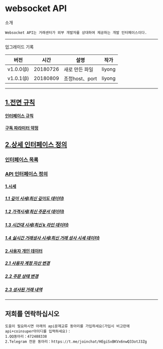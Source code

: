 # websocket API

소개

```
Websocket API는 거래센터가 외부 개발자를 상대하여 제공하는 개발 인터페이스이다.
```

------

업그레이드 기록

| 버전        | 시간       | 설명          | 작가     |
| --------- | -------- | ----------- | ------ |
| v1.0.0(β) | 20180726 | 새로 만든 파일    | liyong |
| v1.0.1(β) | 20180809 | 조정host、port | liyong |

------

## [1.전면 규칙](https://github.com/coinsuperapi/websocket_API_docs_kr/wiki#1%EC%A0%84%EB%A9%B4-%EA%B7%9C%EC%B9%99)

#### [인터페이스 규칙](https://github.com/coinsuperapi/websocket_API_docs_kr/wiki#%EC%9D%B8%ED%84%B0%ED%8E%98%EC%9D%B4%EC%8A%A4-%EA%B7%9C%EC%B9%99)

#### [구독 파라미터 약정](https://github.com/coinsuperapi/websocket_API_docs_kr/wiki#%EA%B5%AC%EB%8F%85-%ED%8C%8C%EB%9D%BC%EB%AF%B8%ED%84%B0-%EC%95%BD%EC%A0%95)

## [2.상세 인터페이스 정의](https://github.com/coinsuperapi/websocket_API_docs_kr/wiki#2%EC%83%81%EC%84%B8-%EC%9D%B8%ED%84%B0%ED%8E%98%EC%9D%B4%EC%8A%A4-%EC%A0%95%EC%9D%98)

### [인터페이스 목록](https://github.com/coinsuperapi/websocket_API_docs_kr/wiki#%EC%9D%B8%ED%84%B0%ED%8E%98%EC%9D%B4%EC%8A%A4-%EB%AA%A9%EB%A1%9D)

### [API 인터페이스 정의](https://github.com/coinsuperapi/websocket_API_docs_kr/wiki#api-%EC%9D%B8%ED%84%B0%ED%8E%98%EC%9D%B4%EC%8A%A4-%EC%A0%95%EC%9D%98)

#### [1.시세](https://github.com/coinsuperapi/websocket_API_docs_kr/wiki#1%EC%8B%9C%EC%84%B8)

##### [1.1 깊이 시세(최신 깊이도 데이터)](https://github.com/coinsuperapi/websocket_API_docs_kr/wiki#11-%EA%B9%8A%EC%9D%B4-%EC%8B%9C%EC%84%B8%EC%B5%9C%EC%8B%A0-%EA%B9%8A%EC%9D%B4%EB%8F%84-%EB%8D%B0%EC%9D%B4%ED%84%B0)

##### [1.2 가격시세(최신 주문서 데이터)](https://github.com/coinsuperapi/websocket_API_docs_kr/wiki#12-%EA%B0%80%EA%B2%A9%EC%8B%9C%EC%84%B8%EC%B5%9C%EC%8B%A0-%EC%A3%BC%EB%AC%B8%EC%84%9C-%EB%8D%B0%EC%9D%B4%ED%84%B0)

##### [1.3 시간대 시세(최신 k 라인 데이터)](https://github.com/coinsuperapi/websocket_API_docs_kr/wiki#13-%EC%8B%9C%EA%B0%84%EB%8C%80-%EC%8B%9C%EC%84%B8%EC%B5%9C%EC%8B%A0-k-%EB%9D%BC%EC%9D%B8-%EB%8D%B0%EC%9D%B4%ED%84%B0)

##### [1.4 실시간 거래성사 시세(최신 거래 성사 시세 데이터)](https://github.com/coinsuperapi/websocket_API_docs_kr/wiki#14-%EC%8B%A4%EC%8B%9C%EA%B0%84-%EA%B1%B0%EB%9E%98%EC%84%B1%EC%82%AC-%EC%8B%9C%EC%84%B8%EC%B5%9C%EC%8B%A0-%EA%B1%B0%EB%9E%98-%EC%84%B1%EC%82%A) 

#### [2.사용자 개인 데이터](https://github.com/coinsuperapi/websocket_API_docs_kr/wiki#2%EC%82%AC%EC%9A%A9%EC%9E%90-%EA%B0%9C%EC%9D%B8-%EB%8D%B0%EC%9D%B4%ED%84%B0)

##### [2.1 사용자 계정 자산 변경](https://github.com/coinsuperapi/websocket_API_docs_kr/wiki#21-%EC%82%AC%EC%9A%A9%EC%9E%90-%EA%B3%84%EC%A0%95-%EC%9E%90%EC%82%B0-%EB%B3%80%EA%B2%BD)

##### [2.2 주문 상태 변경](https://github.com/coinsuperapi/websocket_API_docs_kr/wiki#22-%EC%A3%BC%EB%AC%B8-%EC%83%81%ED%83%9C-%EB%B3%80%EA%B2%BD)

##### [2.3 성사된 거래 내역](https://github.com/coinsuperapi/websocket_API_docs_kr/wiki#23-%EC%84%B1%EC%82%AC%EB%90%9C-%EA%B1%B0%EB%9E%98-%EB%82%B4%EC%97%AD)

------

## 저희를 연락하십시오

```
도움이 필요하시면 아래의 api문제교류 동아리를 가입하세요(가입시 비고란에 api+coinsuper아이디를 입력하세요)：
1.QQ동아리：472488338 
2.Telegram 전문 동아리：https://t.me/joinchat/HEgiSxBKVx6nwQ33otJ3Zg
```

